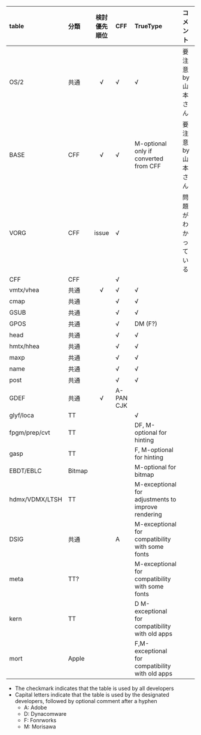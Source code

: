 |table|分類|検討優先順位|CFF|TrueType|コメント|
|:---|:---|:---:|:---|:---|:---|
|OS/2|共通|√|√|√|要注意 by 山本さん|
|BASE|CFF|√|√|M-optional only if converted from CFF|要注意 by 山本さん|
|VORG|CFF|issue|√||問題がわかっている|
|CFF|CFF||√|||
|vmtx/vhea|共通|√|√|√||
|cmap|共通||√|√||
|GSUB|共通||√|√||
|GPOS|共通||√|DM (F?)||
|head|共通||√|√||
|hmtx/hhea|共通||√|√||
|maxp|共通||√|√||
|name|共通||√|√||
|post|共通||√|√||
|GDEF|共通|√|A-PAN CJK|||
|glyf/loca|TT|||√||
|fpgm/prep/cvt|TT|||DF, M-optional for hinting||
|gasp|TT|||F, M-optional for hinting||
|EBDT/EBLC|Bitmap|||M-optional for bitmap||
|hdmx/VDMX/LTSH|TT|||M-exceptional for adjustments to improve rendering||
|DSIG|共通||A|M-exceptional for compatibility with some fonts||
|meta|TT?|||M-exceptional for compatibility with some fonts||
|kern|TT|||D M-exceptional for compatibility with old apps||
|mort|Apple|||F,M-exceptional for compatibility with old apps||

- The checkmark indicates that the table is used by all developers
- Capital letters indicate that the table is used by the designated developers, followed by optional comment after a hyphen
  - A: Adobe
  - D: Dynacomware
  - F: Fonrworks
  - M: Morisawa
